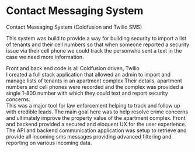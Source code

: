 Contact Messaging System
========

Contact Messaging System (Coldfusion and Twilio SMS)

This system was build to provide a way for building security to import a list of tenants and their cell numbers so that when someone reported a security issue via their cell phone we could track the personwho sent a text in the case we need more information. 

Front and back end code is all Coldfusion driven, Twilio  
I created a full stack application that allowed an admin to import and manage lists of tenants in an apartment complex 
Their details, apartment numbers and cell phones were recorded and the complex was provided a single 1-800 number with which they could text and report security concerns.  
This was a major tool for law enforcement helping to track and follow up with credible leads. The main goal here was to help resolve crime concerns and ultimately improve the property value of the apartment complex.
Front and backend provided a secured and eloquent UX for the user experience. The API and backend communication application was setup to retrieve and provide all incoming sms messages providing advanced filtering and reporting on various incoming data.

